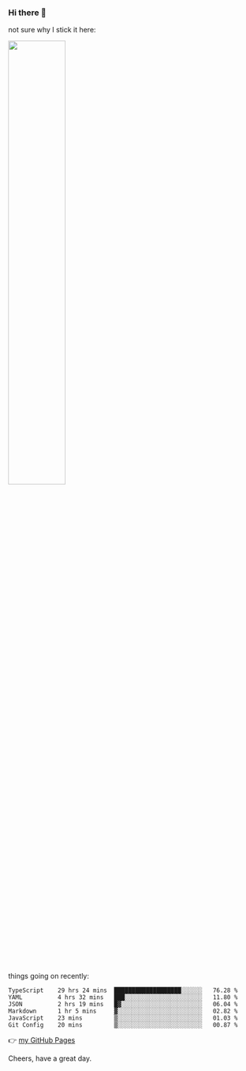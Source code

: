 ### Hi there 👋

not sure why I stick it here:

[<img width="48%" src="https://github-readme-stats.vercel.app/api?username=ykzhukian&show_icons=true&theme=dracula">](https://github.com/anuraghazra/github-readme-stats)


things going on recently:

<!--START_SECTION:waka-->

```text
TypeScript    29 hrs 24 mins  ███████████████████░░░░░░   76.28 %
YAML          4 hrs 32 mins   ███░░░░░░░░░░░░░░░░░░░░░░   11.80 %
JSON          2 hrs 19 mins   █▓░░░░░░░░░░░░░░░░░░░░░░░   06.04 %
Markdown      1 hr 5 mins     ▓░░░░░░░░░░░░░░░░░░░░░░░░   02.82 %
JavaScript    23 mins         ▒░░░░░░░░░░░░░░░░░░░░░░░░   01.03 %
Git Config    20 mins         ▒░░░░░░░░░░░░░░░░░░░░░░░░   00.87 %
```

<!--END_SECTION:waka-->

👉 [my GitHub Pages](https://ykzhukian.github.io)

Cheers, have a great day.

